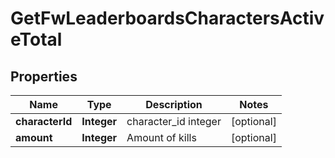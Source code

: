 
# GetFwLeaderboardsCharactersActiveTotal

## Properties
Name | Type | Description | Notes
------------ | ------------- | ------------- | -------------
**characterId** | **Integer** | character_id integer |  [optional]
**amount** | **Integer** | Amount of kills |  [optional]



